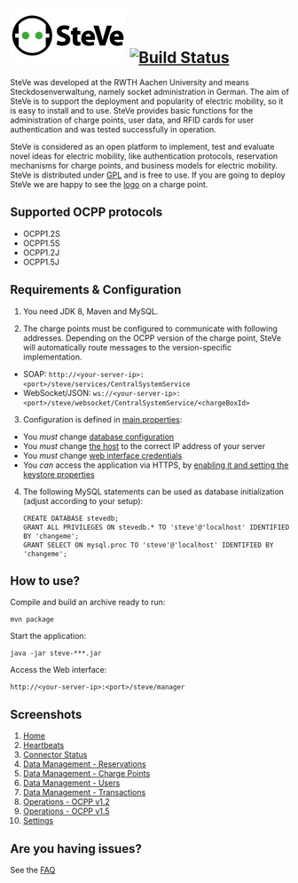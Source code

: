 ![SteVe](src/main/resources/webapp/static/images/logo.png) 
[![Build Status](https://travis-ci.org/RWTH-i5-IDSG/steve.svg)](https://travis-ci.org/RWTH-i5-IDSG/steve)
=====

SteVe was developed at the RWTH Aachen University and means Steckdosenverwaltung, namely socket administration in German. The aim of SteVe is to support the deployment and popularity of electric mobility, so it is easy to install and to use. SteVe provides basic functions for the administration of charge points, user data, and RFID cards for user authentication and was tested successfully in operation.

SteVe is considered as an open platform to implement, test and evaluate novel ideas for electric mobility, like authentication protocols, reservation mechanisms for charge points, and business models for electric mobility. SteVe is distributed under [GPL](LICENSE.txt) and is free to use. If you are going to deploy SteVe we are happy to see the [logo](website/logo/managed-by-steve.pdf) on a charge point.

Supported OCPP protocols
-----

* OCPP1.2S
* OCPP1.5S
* OCPP1.2J
* OCPP1.5J

Requirements & Configuration
-----

1. You need JDK 8, Maven and MySQL.

2. The charge points must be configured to communicate with following addresses. Depending on the OCPP version of the charge point, SteVe will automatically route messages to the version-specific implementation.
  - SOAP: `http://<your-server-ip>:<port>/steve/services/CentralSystemService`
  - WebSocket/JSON: `ws://<your-server-ip>:<port>/steve/websocket/CentralSystemService/<chargeBoxId>`
   
3. Configuration is defined in [main.properties](src/main/resources/config/prod/main.properties):
  - You _must_ change [database configuration](src/main/resources/config/prod/main.properties#L3-L7)
  - You _must_ change [the host](src/main/resources/config/prod/main.properties#L16) to the correct IP address of your server
  - You _must_ change [web interface credentials](src/main/resources/config/prod/main.properties#L11-L12)
  - You _can_ access the application via HTTPS, by [enabling it and setting the keystore properties](src/main/resources/config/prod/main.properties#L25-L28)
  
4. The following MySQL statements can be used as database initialization (adjust according to your setup):

    ```
    CREATE DATABASE stevedb;
    GRANT ALL PRIVILEGES ON stevedb.* TO 'steve'@'localhost' IDENTIFIED BY 'changeme';
    GRANT SELECT ON mysql.proc TO 'steve'@'localhost' IDENTIFIED BY 'changeme';
    ```

How to use?
-----

Compile and build an archive ready to run:

    mvn package
 
Start the application:

    java -jar steve-***.jar

Access the Web interface:

    http://<your-server-ip>:<port>/steve/manager

Screenshots
-----
1. [Home](website/screenshots/home.png)
2. [Heartbeats](website/screenshots/heartbeats.png)
3. [Connector Status](website/screenshots/connector-status.png)
4. [Data Management - Reservations](website/screenshots/reservations.png)
5. [Data Management - Charge Points](website/screenshots/chargepoints.png)
6. [Data Management - Users](website/screenshots/users.png)
7. [Data Management - Transactions](website/screenshots/transactions.png)
8. [Operations - OCPP v1.2](website/screenshots/ocpp12.png)
9. [Operations - OCPP v1.5](website/screenshots/ocpp15.png)
10. [Settings](website/screenshots/settings.png)

Are you having issues?
-----
See the [FAQ](https://github.com/RWTH-i5-IDSG/steve/wiki/FAQ)
